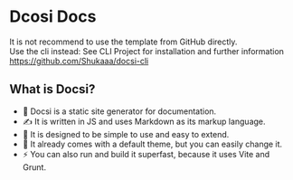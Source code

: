 # Dcosi Docs

It is not recommend to use the template from GitHub directly. <br/>
Use the cli instead:
See CLI Project for installation and further information https://github.com/Shukaaa/docsi-cli

## What is Docsi?

- 📄 Docsi is a static site generator for documentation. <br/>
- ✍️ It is written in JS and uses Markdown as its markup language. <br/>
- 👶 It is designed to be simple to use and easy to extend. <br/>
- 🎨 It already comes with a default theme, but you can easily change it. <br/>
- ⚡ You can also run and build it superfast, because it uses Vite and Grunt. <br/>
